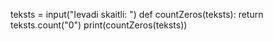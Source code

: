 teksts = input("Ievadi skaitli: ")
def countZeros(teksts):
  return teksts.count("0")
print(countZeros(teksts))
